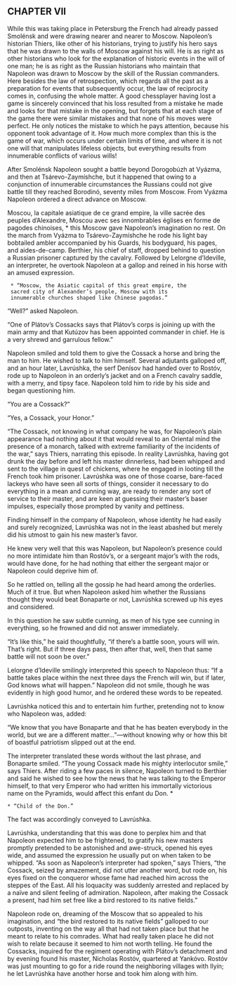 ## CHAPTER VII

While this was taking place in Petersburg the French had already passed
Smolénsk and were drawing nearer and nearer to Moscow. Napoleon’s
historian Thiers, like other of his historians, trying to justify his
hero says that he was drawn to the walls of Moscow against his will. He
is as right as other historians who look for the explanation of historic
events in the will of one man; he is as right as the Russian historians
who maintain that Napoleon was drawn to Moscow by the skill of the
Russian commanders. Here besides the law of retrospection, which regards
all the past as a preparation for events that subsequently occur,
the law of reciprocity comes in, confusing the whole matter. A good
chessplayer having lost a game is sincerely convinced that his loss
resulted from a mistake he made and looks for that mistake in the
opening, but forgets that at each stage of the game there were similar
mistakes and that none of his moves were perfect. He only notices the
mistake to which he pays attention, because his opponent took advantage
of it. How much more complex than this is the game of war, which
occurs under certain limits of time, and where it is not one will that
manipulates lifeless objects, but everything results from innumerable
conflicts of various wills!

After Smolénsk Napoleon sought a battle beyond Dorogobúzh at Vyázma, and
then at Tsárevo-Zaymíshche, but it happened that owing to a conjunction
of innumerable circumstances the Russians could not give battle till
they reached Borodinó, seventy miles from Moscow. From Vyázma Napoleon
ordered a direct advance on Moscow.

Moscou, la capitale asiatique de ce grand empire, la ville sacrée des
peuples d’Alexandre, Moscou avec ses innombrables églises en forme de
pagodes chinoises, * this Moscow gave Napoleon’s imagination no rest.
On the march from Vyázma to Tsárevo-Zaymíshche he rode his light bay
bobtailed ambler accompanied by his Guards, his bodyguard, his pages,
and aides-de-camp. Berthier, his chief of staff, dropped behind to
question a Russian prisoner captured by the cavalry. Followed by
Lelorgne d’Ideville, an interpreter, he overtook Napoleon at a gallop
and reined in his horse with an amused expression.

     * “Moscow, the Asiatic capital of this great empire, the
     sacred city of Alexander’s people, Moscow with its
     innumerable churches shaped like Chinese pagodas.”


“Well?” asked Napoleon.

“One of Plátov’s Cossacks says that Plátov’s corps is joining up with
the main army and that Kutúzov has been appointed commander in chief. He
is a very shrewd and garrulous fellow.”

Napoleon smiled and told them to give the Cossack a horse and bring the
man to him. He wished to talk to him himself. Several adjutants galloped
off, and an hour later, Lavrúshka, the serf Denísov had handed over
to Rostóv, rode up to Napoleon in an orderly’s jacket and on a French
cavalry saddle, with a merry, and tipsy face. Napoleon told him to ride
by his side and began questioning him.

“You are a Cossack?”

“Yes, a Cossack, your Honor.”

“The Cossack, not knowing in what company he was, for Napoleon’s plain
appearance had nothing about it that would reveal to an Oriental mind
the presence of a monarch, talked with extreme familiarity of the
incidents of the war,” says Thiers, narrating this episode. In
reality Lavrúshka, having got drunk the day before and left his master
dinnerless, had been whipped and sent to the village in quest of
chickens, where he engaged in looting till the French took him prisoner.
Lavrúshka was one of those coarse, bare-faced lackeys who have seen all
sorts of things, consider it necessary to do everything in a mean and
cunning way, are ready to render any sort of service to their master,
and are keen at guessing their master’s baser impulses, especially those
prompted by vanity and pettiness.

Finding himself in the company of Napoleon, whose identity he had easily
and surely recognized, Lavrúshka was not in the least abashed but merely
did his utmost to gain his new master’s favor.

He knew very well that this was Napoleon, but Napoleon’s presence could
no more intimidate him than Rostóv’s, or a sergeant major’s with the
rods, would have done, for he had nothing that either the sergeant major
or Napoleon could deprive him of.

So he rattled on, telling all the gossip he had heard among the
orderlies. Much of it true. But when Napoleon asked him whether the
Russians thought they would beat Bonaparte or not, Lavrúshka screwed up
his eyes and considered.

In this question he saw subtle cunning, as men of his type see cunning
in everything, so he frowned and did not answer immediately.

“It’s like this,” he said thoughtfully, “if there’s a battle soon, yours
will win. That’s right. But if three days pass, then after that, well,
then that same battle will not soon be over.”

Lelorgne d’Ideville smilingly interpreted this speech to Napoleon thus:
“If a battle takes place within the next three days the French will
win, but if later, God knows what will happen.” Napoleon did not smile,
though he was evidently in high good humor, and he ordered these words
to be repeated.

Lavrúshka noticed this and to entertain him further, pretending not to
know who Napoleon was, added:

“We know that you have Bonaparte and that he has beaten everybody in the
world, but we are a different matter...”—without knowing why or how this
bit of boastful patriotism slipped out at the end.

The interpreter translated these words without the last phrase, and
Bonaparte smiled. “The young Cossack made his mighty interlocutor
smile,” says Thiers. After riding a few paces in silence, Napoleon
turned to Berthier and said he wished to see how the news that he was
talking to the Emperor himself, to that very Emperor who had written his
immortally victorious name on the Pyramids, would affect this enfant du
Don. *

    * “Child of the Don.”


The fact was accordingly conveyed to Lavrúshka.

Lavrúshka, understanding that this was done to perplex him and that
Napoleon expected him to be frightened, to gratify his new masters
promptly pretended to be astonished and awe-struck, opened his eyes
wide, and assumed the expression he usually put on when taken to be
whipped. “As soon as Napoleon’s interpreter had spoken,” says Thiers,
“the Cossack, seized by amazement, did not utter another word, but rode
on, his eyes fixed on the conqueror whose fame had reached him across
the steppes of the East. All his loquacity was suddenly arrested and
replaced by a naïve and silent feeling of admiration. Napoleon, after
making the Cossack a present, had him set free like a bird restored to
its native fields.”

Napoleon rode on, dreaming of the Moscow that so appealed to his
imagination, and “the bird restored to its native fields” galloped to
our outposts, inventing on the way all that had not taken place but that
he meant to relate to his comrades. What had really taken place he did
not wish to relate because it seemed to him not worth telling. He
found the Cossacks, inquired for the regiment operating with Plátov’s
detachment and by evening found his master, Nicholas Rostóv, quartered
at Yankóvo. Rostóv was just mounting to go for a ride round the
neighboring villages with Ilyín; he let Lavrúshka have another horse and
took him along with him.





